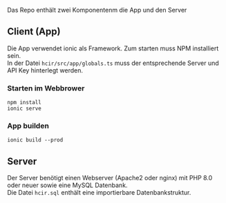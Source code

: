 Das Repo enthält zwei Komponentenm die App und den Server

## Client (App)
Die App verwendet ionic als Framework. Zum starten muss NPM installiert sein.  
In der Datei `hcir/src/app/globals.ts` muss der entsprechende Server und API Key hinterlegt werden.
### Starten im Webbrower
````
npm install
ionic serve
````

### App builden
````
ionic build --prod
````

## Server
Der Server benötigt einen Webserver (Apache2 oder nginx) mit PHP 8.0 oder neuer sowie eine MySQL Datenbank.  
Die Datei `hcir.sql` enthält eine importierbare Datenbankstruktur.
